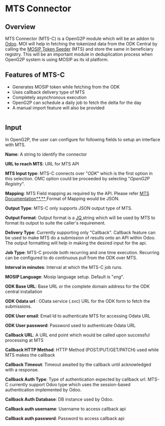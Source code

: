 # MTS Connector

## Overview

MTS Connector (MTS-C) is a OpenG2P module which will be an addon to [Odoo](https://www.odoo.com/). MOI will help in fetching the tokenized data from the ODK Central by calling the [MOSIP Token Seeder](./) (MTS) and store the same in beneficiary registry. This will be an important module in deduplication process when OpenG2P system is using MOSIP as its id platform.

## Features of MTS-C

* Generates MOSIP token while fetching from the ODK
* Uses callback delivery type of MTS
* Completely asynchronous execution
* OpenG2P can schedule a daily job to fetch the delta for the day
* A manual import feature will also be provided

<figure><img src="../../../.gitbook/assets/mosip-token-seeder-connector (2).png" alt=""><figcaption></figcaption></figure>

## Input

In OpenG2P, the user can configure for following fields to setup an interface with MTS.

**Name**: A string to identify the connector

**URL to reach MTS**: URL for MTS API

**MTS Input type**: MTS-C connects over "_ODK_" which is the first option in this selection. OMC option could be proceeded by selecting "_OpenG2P Registry_".

**Mapping**: MTS Field mapping as required by the API. Please refer [MTS Documentation\*\*.\*\* ](mts-developer-guides/mosip-token-seeder-api.md)Format of Mapping would be JSON.

**Output Type**: MTS-C only supports JSON output type of MTS.

**Output Format**: Output format is a [JQ ](https://stedolan.github.io/jq/)string which will be used by MTS to format its output to suite the caller's requirement.

**Delivery Type**: Currently supporting only "Callback". Callback feature can be used to make MTS do a submission of results onto an API within Odoo. The output formatting will help in making the desired input for the api.

**Job Type**: MTS-C provide both recurring and one time execution. Recurring can be configured to do continuous pull from the ODK over MTS.

**Interval in minutes**: Interval at which the MTS-C job runs.

**MOSIP Language**: Mosip language setup. Default is "_eng_".

**ODK Base URL**: Base URL or the complete domain address for the ODK central installation

**ODK Odata url** : OData service (.svc) URL for the ODK form to fetch the submissions.

**ODK User email**: Email Id to authenticate MTS for accessing Odata URL

**ODK User password**: Password used to authenticate Odata URL

**Callback URL**: A URL end point which would be called upon successful processing at MTS

**Callback HTTP Method**: HTTP Method (POST/PUT/GET/PATCH) used while MTS makes the callback

**Callback Timeout**: Timeout awaited by the callback until acknowledged with a response.

**Callback Auth Type**: Type of authentication expected by callback url. MTS-C currently support Odoo type which uses the session-based authentication implemented by Odoo.

**Callback Auth Database**: DB instance used by Odoo.

**Callback auth username**: Username to access callback api

**Callback auth password**: Password to access callback api
